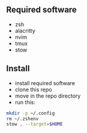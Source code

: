## Required software

-   zsh
-   alacritty
-   nvim
-   tmux
-   stow

## Install

-   install required software
-   clone this repo
-   move in the repo directory
-   run this:
```sh
mkdir -p ~/.config
rm ~/.zshenv
stow . --target=$HOME
```
